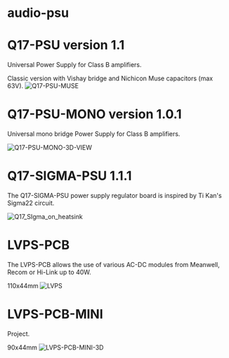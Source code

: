 # audio-psu

# Q17-PSU version 1.1<br>

Universal Power Supply for Class B amplifiers.

Classic version with Vishay bridge and Nichicon Muse capacitors (max 63V).
![Q17-PSU-MUSE](https://github.com/user-attachments/assets/87f4b24f-f6e2-438b-9897-0356e6ff6ba1)

# Q17-PSU-MONO version 1.0.1<br>

Universal mono bridge Power Supply for Class B amplifiers.

![Q17-PSU-MONO-3D-VIEW](https://github.com/stefaweb/Q17-Amplifier/assets/12907102/3fa3c49f-a85b-4dcf-bc45-1494a5ed3b3b)

# Q17-SIGMA-PSU 1.1.1<br>

The Q17-SIGMA-PSU power supply regulator board is inspired by Ti Kan's Sigma22 circuit. 

![Q17_SIgma_on_heatsink](https://github.com/stefaweb/Q17-Amplifier/assets/12907102/2e3aa669-a094-4757-9d00-970eb2c82c9c)

# LVPS-PCB

The LVPS-PCB allows the use of various AC-DC modules from Meanwell, Recom or Hi-Link up to 40W.

110x44mm
![LVPS](https://github.com/user-attachments/assets/4d895ffb-18cb-474e-8489-974a8079b4e0)

# LVPS-PCB-MINI

Project.

90x44mm
![LVPS-PCB-MINI-3D](https://github.com/user-attachments/assets/706fd7f2-b41c-4b08-949a-91791b623108)
